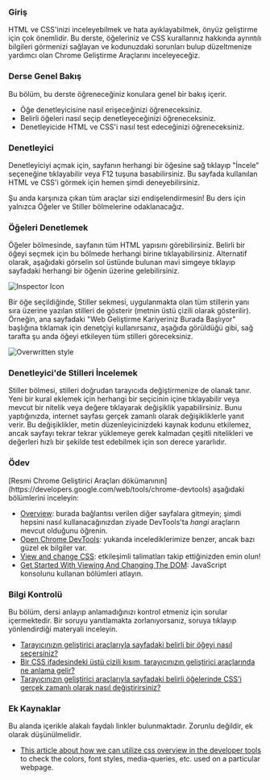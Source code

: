 ### Giriş

HTML ve CSS'inizi inceleyebilmek ve hata ayıklayabilmek, önyüz geliştirme için çok önemlidir. Bu derste, öğeleriniz ve CSS kurallarınız hakkında ayrıntılı bilgileri görmenizi sağlayan ve kodunuzdaki sorunları bulup düzeltmenize yardımcı olan Chrome Geliştirme Araçlarını inceleyeceğiz.

### Derse Genel Bakış

Bu bölüm, bu derste öğreneceğiniz konulara genel bir bakış içerir.

- Öğe denetleyicisine nasıl erişeceğinizi öğreneceksiniz.
- Belirli öğeleri nasıl seçip denetleyeceğinizi öğreneceksiniz.
- Denetleyicide HTML ve CSS'i nasıl test edeceğinizi öğreneceksiniz.

### Denetleyici

Denetleyiciyi açmak için, sayfanın herhangi bir öğesine sağ tıklayıp "İncele" seçeneğine tıklayabilir veya F12 tuşuna basabilirsiniz. Bu sayfada kullanılan HTML ve CSS'i görmek için hemen şimdi deneyebilirsiniz.

Şu anda karşınıza çıkan tüm araçlar sizi endişelendirmesin! Bu ders için yalnızca Öğeler ve Stiller bölmelerine odaklanacağız.

### Öğeleri Denetlemek

Öğeler bölmesinde, sayfanın tüm HTML yapısını görebilirsiniz. Belirli bir öğeyi seçmek için bu bölmede herhangi birine tıklayabilirsiniz. Alternatif olarak, aşağıdaki görselin sol üstünde bulunan mavi simgeye tıklayıp sayfadaki herhangi bir öğenin üzerine gelebilirsiniz.

![Inspector Icon](https://cdn.statically.io/gh/TheOdinProject/curriculum/594984d7c9f9e744577f19ea475b3864e8cc7c91/html_css/v2/foundations/inspecting-html-and-css/imgs/01.png)

<span id="strikethrough">Bir öğe seçildiğinde, Stiller sekmesi, uygulanmakta olan tüm stillerin yanı sıra üzerine yazılan stilleri de gösterir (metnin üstü çizili olarak gösterilir).</span> Örneğin, ana sayfadaki "Web Geliştirme Kariyeriniz Burada Başlıyor" başlığına tıklamak için denetçiyi kullanırsanız, aşağıda görüldüğü gibi, sağ tarafta şu anda öğeyi etkileyen tüm stilleri göreceksiniz.

![Overwritten style](https://cdn.statically.io/gh/TheOdinProject/curriculum/f8fd38fc62578d8e8368f5303126215a492847f0/foundations/html_css/inspecting-html-and-css/imgs/03.png)

### Denetleyici'de Stilleri İncelemek

Stiller bölmesi, stilleri doğrudan tarayıcıda değiştirmenize de olanak tanır. Yeni bir kural eklemek için herhangi bir seçicinin içine tıklayabilir veya mevcut bir nitelik veya değere tıklayarak değişiklik yapabilirsiniz. Bunu yaptığınızda, internet sayfası gerçek zamanlı olarak değişikliklerle yanıt verir. Bu değişiklikler, metin düzenleyicinizdeki kaynak kodunu etkilemez, ancak sayfayı tekrar tekrar yüklemeye gerek kalmadan çeşitli nitelikleri ve değerleri hızlı bir şekilde test edebilmek için son derece yararlıdır.

### Ödev

<div class="lesson-content__panel" markdown="1">
[Resmi Chrome Geliştirici Araçları dökümanının](https://developers.google.com/web/tools/chrome-devtools) aşağıdaki bölümlerini inceleyin:

- [Overview](https://developer.chrome.com/docs/devtools/overview/): burada bağlantısı verilen diğer sayfalara gitmeyin; şimdi hepsini nasıl kullanacağınızdan ziyade DevTools'ta _hangi_ araçların mevcut olduğunu öğrenin.
- [Open Chrome DevTools](https://developer.chrome.com/docs/devtools/open/): yukarıda incelediklerimize benzer, ancak bazı güzel ek bilgiler var.
- [View and change CSS](https://developer.chrome.com/docs/devtools/css): etkileşimli talimatları takip ettiğinizden emin olun!
- [Get Started With Viewing And Changing The DOM](https://developer.chrome.com/docs/devtools/dom/): JavaScript konsolunu kullanan bölümleri atlayın.
</div>

### Bilgi Kontrolü

Bu bölüm, dersi anlayıp anlamadığınızı kontrol etmeniz için sorular içermektedir. Bir soruyu yanıtlamakta zorlanıyorsanız, soruya tıklayıp yönlendirdiği materyali inceleyin.

- [Tarayıcınızın geliştirici araçlarıyla sayfadaki belirli bir öğeyi nasıl seçersiniz?](#inspecting-elements)
- [Bir CSS ifadesindeki üstü çizili kısım, tarayıcınızın geliştirici araçlarında ne anlama gelir?](#strikethrough)
- [Tarayıcınızın geliştirici araçlarıyla sayfadaki belirli öğelerinde CSS'i gerçek zamanlı olarak nasıl değiştirirsiniz?](#testing-styles-in-the-inspector)

### Ek Kaynaklar

Bu alanda içerikle alakalı faydalı linkler bulunmaktadır. Zorunlu değildir, ek olarak düşünülmelidir.

- [This article about how we can utilize css overview in the developer tools](https://www.freecodecamp.org/news/how-to-use-css-overview-in-chrome-developer-tools/) to check the colors, font styles, media-queries, etc. used on a particular webpage.
